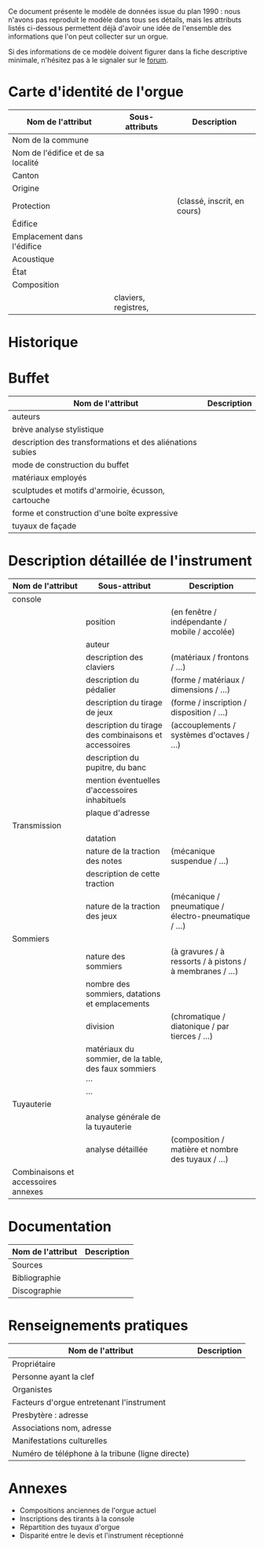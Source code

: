 Ce document présente le modèle de données issue du plan 1990 : nous
n'avons pas reproduit le modèle dans tous ses détails, mais les
attributs listés ci-dessous permettent déjà d'avoir une idée de
l'ensemble des informations que l'on peut collecter sur un orgue.

Si des informations de ce modèle doivent figurer dans la fiche
descriptive minimale, n'hésitez pas à le signaler sur le
[forum](https://forum.inventaire-des-orgues.fr/t/fiche-descriptive-minimale-de-lorgue/21).

# Carte d'identité de l'orgue

| Nom de l'attribut                  | Sous-attributs       | Description                 |
| ---------------------------------- | -------------------- | --------------------------- |
| Nom de la commune                  |                      |                             |
| Nom de l'édifice et de sa localité |                      |                             |
| Canton                             |                      |                             |
| Origine                            |                      |                             |
| Protection                         |                      | (classé, inscrit, en cours) |
| Édifice                            |                      |                             |
| Emplacement dans l'édifice         |                      |                             |
| Acoustique                         |                      |                             |
| État                               |                      |                             |
| Composition                        |                      |                             |
|                                    | claviers, registres, |                             |

# Historique

# Buffet

| Nom de l'attribut                                         | Description |
| --------------------------------------------------------- | ----------- |
| auteurs                                                   |             |
| brève analyse stylistique                                 |             |
| description des transformations et des aliénations subies |             |
| mode de construction du buffet                            |             |
| matériaux employés                                        |             |
| sculptudes et motifs d'armoirie, écusson, cartouche       |             |
| forme et construction d'une boîte expressive              |             |
| tuyaux de façade                                          |             |

# Description détaillée de l'instrument

| Nom de l'attribut                   | Sous-attribut                                          | Description                                             |
| ----------------------------------- | ------------------------------------------------------ | ------------------------------------------------------- |
| console                             |                                                        |                                                         |
|                                     | position                                               | (en fenêtre / indépendante / mobile / accolée)          |
|                                     | auteur                                                 |                                                         |
|                                     | description des claviers                               | (matériaux / frontons / …)                              |
|                                     | description du pédalier                                | (forme / matériaux / dimensions / …)                    |
|                                     | description du tirage de jeux                          | (forme / inscription / disposition / …)                 |
|                                     | description du tirage des combinaisons et accessoires  | (accouplements / systèmes d'octaves / …)                |
|                                     | description du pupitre, du banc                        |                                                         |
|                                     | mention éventuelles d'accessoires inhabituels          |                                                         |
|                                     | plaque d'adresse                                       |                                                         |
| Transmission                        |                                                        |                                                         |
|                                     | datation                                               |                                                         |
|                                     | nature de la traction des notes                        | (mécanique suspendue / …)                               |
|                                     | description de cette traction                          |                                                         |
|                                     | nature de la traction des jeux                         | (mécanique / pneumatique / électro-pneumatique / …)     |
| Sommiers                            |                                                        |                                                         |
|                                     | nature des sommiers                                    | (à gravures / à ressorts / à pistons / à membranes / …) |
|                                     | nombre des sommiers, datations et emplacements         |                                                         |
|                                     | division                                               | (chromatique / diatonique / par tierces / …)            |
|                                     | matériaux du sommier, de la table, des faux sommiers … |                                                         |
|                                     | …                                                      |                                                         |
| Tuyauterie                          |                                                        |                                                         |
|                                     | analyse générale de la tuyauterie                      |                                                         |
|                                     | analyse détaillée                                      | (composition / matière et nombre des tuyaux / …)        |
| Combinaisons et accessoires annexes |                                                        |                                                         |

# Documentation

| Nom de l'attribut | Description |
| ----------------- | ----------- |
| Sources           |             |
| Bibliographie     |             |
| Discographie      |             |

# Renseignements pratiques

| Nom de l'attribut                                | Description |
| ------------------------------------------------ | ----------- |
| Propriétaire                                     |             |
| Personne ayant la clef                           |             |
| Organistes                                       |             |
| Facteurs d'orgue entretenant l'instrument        |             |
| Presbytère : adresse                             |             |
| Associations nom, adresse                        |             |
| Manifestations culturelles                       |             |
| Numéro de téléphone à la tribune (ligne directe) |             |

# Annexes

  - Compositions anciennes de l'orgue actuel
  - Inscriptions des tirants à la console
  - Répartition des tuyaux d'orgue
  - Disparité entre le devis et l'instrument réceptionné
